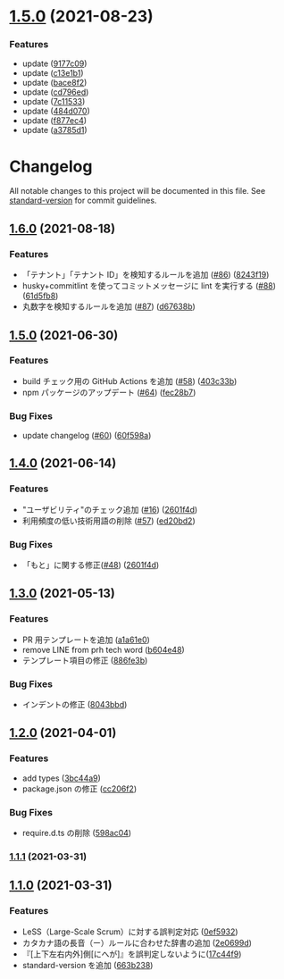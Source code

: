# [1.5.0](https://github.com/kgsi/semantic-release-sample/compare/v1.4.0...v1.5.0) (2021-08-23)


### Features

* update ([9177c09](https://github.com/kgsi/semantic-release-sample/commit/9177c09cdafe2f30435b394f7433b61b994650f4))
* update ([c13e1b1](https://github.com/kgsi/semantic-release-sample/commit/c13e1b1e9039393c3d0f03bc3c97f0ad1ea1aec7))
* update ([bace8f2](https://github.com/kgsi/semantic-release-sample/commit/bace8f2d18fc46714bcfe000979be1e4f98a3fbb))
* update ([cd796ed](https://github.com/kgsi/semantic-release-sample/commit/cd796ed66c4c1e628d0d618fd4ea0e6be5209fa5))
* update ([7c11533](https://github.com/kgsi/semantic-release-sample/commit/7c1153311b30e469da66a71e7e51e427394d4b44))
* update ([484d070](https://github.com/kgsi/semantic-release-sample/commit/484d070eecb5a0ac3fb958115e720c5fa9efd72c))
* update ([f877ec4](https://github.com/kgsi/semantic-release-sample/commit/f877ec47e8b22766c20f2af23d9a661d1e7b0b65))
* update ([a3785d1](https://github.com/kgsi/semantic-release-sample/commit/a3785d14228e11ed09c28be66e82235d322939f2))

# Changelog

All notable changes to this project will be documented in this file. See [standard-version](https://github.com/conventional-changelog/standard-version) for commit guidelines.

## [1.6.0](https://github.com/kufu/textlint-rule-preset-smarthr/compare/v1.5.0...v1.6.0) (2021-08-18)

### Features

- 「テナント」「テナント ID」を検知するルールを追加 ([#86](https://github.com/kufu/textlint-rule-preset-smarthr/issues/86)) ([8243f19](https://github.com/kufu/textlint-rule-preset-smarthr/commit/8243f19defc28beeb4da22f8c117b8e117431408))
- husky+commitlint を使ってコミットメッセージに lint を実行する ([#88](https://github.com/kufu/textlint-rule-preset-smarthr/issues/88)) ([61d5fb8](https://github.com/kufu/textlint-rule-preset-smarthr/commit/61d5fb8c88e3778d3522573ff844f5294d5e1579))
- 丸数字を検知するルールを追加 ([#87](https://github.com/kufu/textlint-rule-preset-smarthr/issues/87)) ([d67638b](https://github.com/kufu/textlint-rule-preset-smarthr/commit/d67638b16ac17c2f309198f5b87fa5bc5b302e1c))

## [1.5.0](https://github.com/kufu/textlint-rule-preset-smarthr/compare/v1.4.0...v1.5.0) (2021-06-30)

### Features

- build チェック用の GitHub Actions を追加 ([#58](https://github.com/kufu/textlint-rule-preset-smarthr/issues/58)) ([403c33b](https://github.com/kufu/textlint-rule-preset-smarthr/commit/403c33b9fc8fa6378bd02f8f9e1f7afe4bd58f5c))
- npm パッケージのアップデート ([#64](https://github.com/kufu/textlint-rule-preset-smarthr/issues/64)) ([fec28b7](https://github.com/kufu/textlint-rule-preset-smarthr/commit/fec28b74f9ed3a32d285d9363d5f30a4c8f0a0fd))

### Bug Fixes

- update changelog ([#60](https://github.com/kufu/textlint-rule-preset-smarthr/issues/60)) ([60f598a](https://github.com/kufu/textlint-rule-preset-smarthr/commit/60f598ab12b60953b781ab81e273c9f4ca29d411))

## [1.4.0](https://github.com/kufu/textlint-rule-preset-smarthr/compare/v1.3.0...v1.4.0) (2021-06-14)

### Features

- "ユーザビリティ"のチェック追加 ([#16](https://github.com/kufu/textlint-rule-preset-smarthr/issues/16)) ([2601f4d](https://github.com/kufu/textlint-rule-preset-smarthr/commit/2601f4d8e88e8b1c43692fce812708f7213ed79a))
- 利用頻度の低い技術用語の削除 ([#57](https://github.com/kufu/textlint-rule-preset-smarthr/issues/57)) ([ed20bd2](https://github.com/kufu/textlint-rule-preset-smarthr/commit/ed20bd23faaf3aec2be7bac488af01c881328f73))

### Bug Fixes

- 「もと」に関する修正([#48](https://github.com/kufu/textlint-rule-preset-smarthr/issues/48)) ([2601f4d](https://github.com/kufu/textlint-rule-preset-smarthr/commit/05d3b28b0aad28a05b9dc8346b8d5ab3b4a7d50b))

## [1.3.0](https://github.com/kufu/textlint-rule-preset-smarthr/compare/v1.2.0...v1.3.0) (2021-05-13)

### Features

- PR 用テンプレートを追加 ([a1a61e0](https://github.com/kufu/textlint-rule-preset-smarthr/commit/a1a61e029498cf380003dc8d6fb3a798a836f78d))
- remove LINE from prh tech word ([b604e48](https://github.com/kufu/textlint-rule-preset-smarthr/commit/b604e48fa5c7d3d456cbcca8a0a6a689d76b2eb6))
- テンプレート項目の修正 ([886fe3b](https://github.com/kufu/textlint-rule-preset-smarthr/commit/886fe3bd59a495d78f3d6014c1649eac193b2166))

### Bug Fixes

- インデントの修正 ([8043bbd](https://github.com/kufu/textlint-rule-preset-smarthr/commit/8043bbd62e3d0ca6728e6aedefb2edbad7c6b7fa))

## [1.2.0](https://github.com/kufu/textlint-rule-preset-smarthr/compare/v1.1.1...v1.2.0) (2021-04-01)

### Features

- add types ([3bc44a9](https://github.com/kufu/textlint-rule-preset-smarthr/commit/3bc44a9045b7e419facc6c5318209faa62ba8003))
- package.json の修正 ([cc206f2](https://github.com/kufu/textlint-rule-preset-smarthr/commit/cc206f25c5f65981dc6b8a597543180d5f916a95))

### Bug Fixes

- require.d.ts の削除 ([598ac04](https://github.com/kufu/textlint-rule-preset-smarthr/commit/598ac0484b7884176604704819ee8986cbe46fcc))

### [1.1.1](https://github.com/kufu/textlint-rule-preset-smarthr/compare/v1.1.0...v1.1.1) (2021-03-31)

## [1.1.0](https://github.com/kgsi/textlint-rule-preset-smarthr/compare/v1.0.0...v1.1.0) (2021-03-31)

### Features

- LeSS（Large-Scale Scrum）に対する誤判定対応 ([0ef5932](https://github.com/kufu/textlint-rule-preset-smarthr/commit/0ef593209a056956eef11582f3aaef13fc790374))
- カタカナ語の長音（ー）ルールに合わせた辞書の追加 ([2e0699d](https://github.com/kgsi/textlint-rule-preset-smarthr/commit/2e0699d67c494cbb43fd79f0d881a4be99473f94))
- 『[上下左右内外]側[にへが]』を誤判定しないように([17c44f9](https://github.com/masinc/textlint-rule-preset-smarthr/commit/17c44f9c15ea8f3d7af7952c60af528b94b342b8))
- standard-version を追加 ([663b238](https://github.com/kgsi/textlint-rule-preset-smarthr/commit/663b23842f6c43f3dcd5eaf1021ad0e4fea15087))
